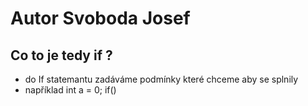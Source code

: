 # Autor Svoboda Josef

## Co to je tedy if ?

- do If statemantu zadáváme podmínky které chceme aby se splnily
- například
int a = 0;
if()
